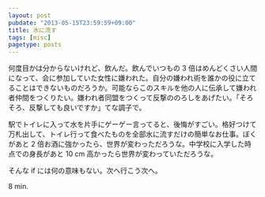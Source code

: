 ```yaml
---
layout: post
pubdate: "2013-05-15T23:59:59+09:00"
title: 水に流す
tags: [misc]
pagetype: posts
---
```

何度目かは分からないけれど、飲んだ。飲んでいつもの 3 倍はめんどくさい人間になって、会に参加していた女性に嫌われた。自分の嫌われ術を誰かの役に立てることはできないものだろうか。可能ならこのスキルを他の人に伝承して嫌われ者仲間をつくりたい。嫌われ者同盟をつくって反撃ののろしをあげたい。「そろそろ、反撃しても良いですか」てな調子で。

駅でトイレに入って水を片手にゲーゲー言ってると、後悔がすごい。格好つけて万札出して、トイレ行って食べたものを全部水に流すだけの簡単なお仕事。ぼくがあと 2 倍お酒に強かったら、世界が変わっただろうな。中学校に入学した時点での身長があと 10 cm 高かったら世界が変わっていただろうな。

そんな if には何の意味もない。次へ行こう次へ。

8 min.
